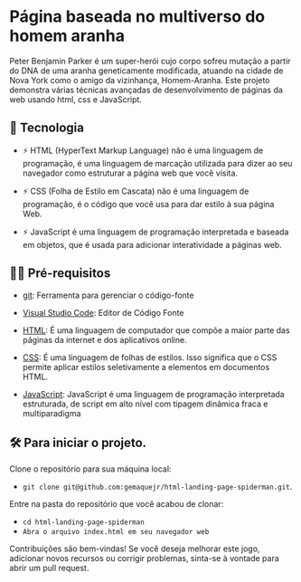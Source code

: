 # Página baseada no multiverso do homem aranha

Peter Benjamin Parker é um super-herói cujo corpo sofreu mutação a partir do DNA de uma aranha geneticamente modificada, atuando na cidade de Nova York como o amigo da vizinhança, Homem-Aranha. Este projeto demonstra várias técnicas avançadas de desenvolvimento de páginas da web usando html, css e JavaScript.

## 🚀 Tecnologia

- ⚡ HTML (HyperText Markup Language) não é uma linguagem de programação, é uma linguagem de marcação utilizada para dizer ao seu navegador como estruturar a página web que você visita.

- ⚡ CSS (Folha de Estilo em Cascata) não é uma linguagem de programação, é o código que você usa para dar estilo à sua página Web. 

- ⚡ JavaScript é uma linguagem de programação interpretada e baseada em objetos, que é usada para adicionar interatividade a páginas web.

## ✋🏻 Pré-requisitos

- [git](https://git-scm.com/downloads): Ferramenta para gerenciar o código-fonte

- [Visual Studio Code](https://code.visualstudio.com/): Editor de Código Fonte

- [HTML](https://www.w3schools.com/html/): É uma linguagem de computador que compõe a maior parte das páginas da internet e dos aplicativos online.

- [CSS](https://www.w3schools.com/css/): É uma linguagem de folhas de estilos. Isso significa que o CSS permite aplicar estilos seletivamente a elementos em documentos HTML.

- [JavaScript](https://www.w3schools.com/js/js_history.asp): JavaScript é uma linguagem de programação interpretada estruturada, de script em alto nível com tipagem dinâmica fraca e multiparadigma 

## :hammer_and_wrench: Para iniciar o projeto.

Clone o repositório para sua máquina local:

   * `git clone git@github.com:gemaquejr/html-landing-page-spiderman.git`.

Entre na pasta do repositório que você acabou de clonar:
   * `cd html-landing-page-spiderman`
   * `Abra o arquivo index.html em seu navegador web`

Contribuições são bem-vindas! Se você deseja melhorar este jogo, adicionar novos recursos ou corrigir problemas, sinta-se à vontade para abrir um pull request.
